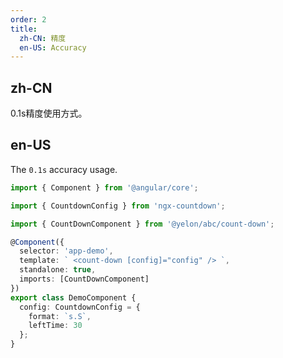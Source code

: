 ```yaml
---
order: 2
title:
  zh-CN: 精度
  en-US: Accuracy
---
```


## zh-CN

0.1s精度使用方式。

## en-US

The `0.1s` accuracy usage.

```ts
import { Component } from '@angular/core';

import { CountdownConfig } from 'ngx-countdown';

import { CountDownComponent } from '@yelon/abc/count-down';

@Component({
  selector: 'app-demo',
  template: ` <count-down [config]="config" /> `,
  standalone: true,
  imports: [CountDownComponent]
})
export class DemoComponent {
  config: CountdownConfig = {
    format: `s.S`,
    leftTime: 30
  };
}
```

